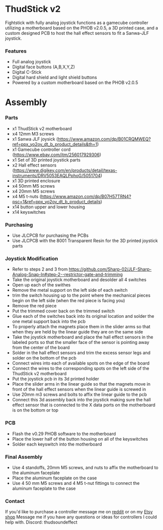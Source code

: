 # ThudStick v2
Fightstick with fully analog joystick functions as a gamecube controller utilizing a motherboard based on the PHOB v2.0.5, a 3D printed case, and a custom designed PCB to host the hall effect sensors to fit a Sanwa-JLF joystick. 
### Features
- Full analog joystick
- Digital face buttons (A,B,X,Y,Z)
- Digital C-Stick
- Digital hard shield and light shield buttons
- Powered by a custom motherboard based on the PHOB v2.0.5
# Assembly
### Parts
- x1 ThudStick v2 motherboard
- x4 12mm M3 screws
- x1 Sanwa JLF joysick (https://www.amazon.com/dp/B01CRQMWEQ?ref=ppx_yo2ov_dt_b_product_details&th=1)
- x1 Gamecube controller cord (https://www.ebay.com/itm/256017929306)
- x1 Set of 3D printed joystick parts
- x2 Hall effect sensors (https://www.digikey.com/en/products/detail/texas-instruments/DRV5053EAQLPphoG/5051704)
- x1 3D printed enclosure
- x4 50mm M5 screws
- x4 20mm M5 screws
- x4 M5 t-nuts (https://www.amazon.com/dp/B07H57TRN4?psc=1&ref=ppx_yo2ov_dt_b_product_details)
- x14 button upper and lower housing
- x14 keyswitches
### Purchasing
- Use JLCPCB for purchasing the PCBs
- Use JLCPCB with the 8001 Transparent Resin for the 3D printed joystick parts
### Joystick Modification
- Refer to steps 2 and 3 from https://github.com/Sharp-02/JLF-Sharp-Analog-Snap-In#step-2--restrictor-gate-and-trimming
- Take the original joystick motherboard and desolder all 4 switches
- Open up each of the swithes
- Remove the metal support on the left side of each switch
- trim the switch housing up to the point where the mechanical pieces begin on the left side (when the red piece is facing you)
- Remove the red piece
- Put the trimmed cover back on the trimmed switch
- Glue each of the switches back into its original location and solder the one metal support back into the pcb
- To properly attach the magnets place them in the slider arms so that when they are held by the linear guide they are on the same side
- Take the joystick motherboard and place the hall effect sensors in the labeled ports so that the smaller face of the sensor is pointing away from the center of the board
- Solder in the hall effect sensors and trim the excess sensor legs and solder on the bottom of the pcb
- Connect wires into each of available spots on the edge of the board
- Connect the wires to the corresponding spots on the left side of the ThudStick v2 motherboard
- Put the joystick pcb in its 3d printed holder
- Place the slider arms in the linear guide so that the magnets move in front of the hall effect sensors when the linear guide is screwed in
- Use 20mm m3 screws and bolts to affix the linear guide to the pcb
- Connect this 3d assembly back into the joystick making sure the hall effect sensor that is connected to the X data ports on the motherboard is on the bottom or top
### PCB
- Flash the v0.29 PHOB software to the motherboard
- Place the lower half of the button housing on all of the keyswitches
- Solder each keyswitch into the motherboard
### Final Assembly
- Use 4 standoffs, 20mm M5 screws, and nuts to affix the motherboard to the aluminum faceplate
- Place the aluminum faceplate on the case
- Use 4 50 mm M5 screws and 4 M5 t-nut fittings to connect the aluminum faceplate to the case
### Contact
If you'd like to purchase a controller message me on [reddit](reddit.com/u/ThudS0undEffect) or on my [Etsy shop](https://www.etsy.com/shop/thudgcc)
Message me if you have any questions or ideas for controllers I could help with. 
Discord: thudsoundeffect

  

